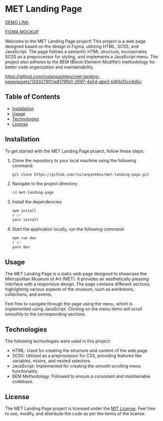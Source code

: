 # MET Landing Page

[DEMO LINK](https://met-landing-page.vercel.app/)

[FIGMA MOCKUP](https://www.figma.com/file/lSR1m42L9YwzQwzzxKwHpw/THE-MET?type=design&node-id=8590-29&mode=design)

Welcome to the MET Landing Page project! This project is a web page designed based on the design in Figma, utilizing HTML, SCSS, and JavaScript. The page follows a semantic HTML structure, incorporates SCSS as a preprocessor for styling, and implements a JavaScript menu. The project also adheres to the BEM (Block-Element-Modifier) methodology for better code organization and maintainability.

https://github.com/ruslanpashkov/met-landing-page/assets/129327901/e8179fb0-2697-4a5d-abe3-b90b35cc6d5c

## Table of Contents

- [Installation](#installation)
- [Usage](#usage)
- [Technologies](#technologies)
- [License](#license)

## Installation

To get started with the MET Landing Page project, follow these steps:

1. Clone the repository to your local machine using the following command:

   ```bash
   git clone https://github.com/ruslanpashkov/met-landing-page.git
   ```

2. Navigate to the project directory:

   ```bash
   cd met-landing-page
   ```

3. Install the dependencies:

   ```bash
   npm install
   # or
   yarn install
   ```

4. Start the application locally, run the following command:

   ```bash
   npm run dev
   # or
   yarn dev
   ```

## Usage

The MET Landing Page is a static web page designed to showcase the Metropolitan Museum of Art (MET). It provides an aesthetically pleasing interface with a responsive design. The page contains different sections highlighting various aspects of the museum, such as exhibitions, collections, and events.

Feel free to navigate through the page using the menu, which is implemented using JavaScript. Clicking on the menu items will scroll smoothly to the corresponding sections.

## Technologies

The following technologies were used in this project:

- HTML: Used for creating the structure and content of the web page.
- SCSS: Utilized as a preprocessor for CSS, providing features like variables, mixins, and nested selectors.
- JavaScript: Implemented for creating the smooth scrolling menu functionality.
- BEM Methodology: Followed to ensure a consistent and maintainable codebase.

## License

The MET Landing Page project is licensed under the [MIT License](https://opensource.org/licenses/MIT). Feel free to use, modify, and distribute the code as per the terms of the license.

